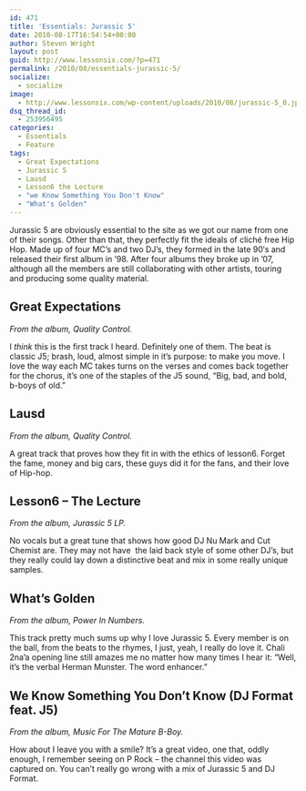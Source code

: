 ```yaml
---
id: 471
title: 'Essentials: Jurassic 5'
date: 2010-08-17T16:54:54+00:00
author: Steven Wright
layout: post
guid: http://www.lessonsix.com/?p=471
permalink: /2010/08/essentials-jurassic-5/
socialize:
  - socialize
image:
  - http://www.lessonsix.com/wp-content/uploads/2010/08/jurassic-5_0.jpg
dsq_thread_id:
  - 253956495
categories:
  - Essentials
  - Feature
tags:
  - Great Expectations
  - Jurassic 5
  - Lausd
  - Lesson6 the Lecture
  - "we Know Something You Don't Know"
  - "What's Golden"
---
```

Jurassic 5 are obviously essential to the site as we got our name from one of their songs. Other than that, they perfectly fit the ideals of cliché free Hip Hop. Made up of four MC&#8217;s and two DJ&#8217;s, they formed in the late 90&#8242;s and released their first album in &#8217;98. After four albums they broke up in &#8217;07, although all the members are still collaborating with other artists, touring and producing some quality material.

<!--more-->

## Great Expectations

_From the album, Quality Control._



I _think_ this is the first track I heard. Definitely one of them. The beat is classic J5; brash, loud, almost simple in it&#8217;s purpose: to make you move. I love the way each MC takes turns on the verses and comes back together for the chorus, it&#8217;s one of the staples of the J5 sound, &#8220;Big, bad, and bold, b-boys of old.&#8221;

## Lausd

_From the album, Quality Control._



A great track that proves how they fit in with the ethics of lesson6. Forget the fame, money and big cars, these guys did it for the fans, and their love of Hip-hop.

## Lesson6 &#8211; The Lecture

_From the album, Jurassic 5 LP._



No vocals but a great tune that shows how good DJ Nu Mark and Cut Chemist are. They may not have  the laid back style of some other DJ&#8217;s, but they really could lay down a distinctive beat and mix in some really unique samples.

## What&#8217;s Golden

_From the album, Power In Numbers._



This track pretty much sums up why I love Jurassic 5. Every member is on the ball, from the beats to the rhymes, I just, yeah, I really do love it. Chali 2na&#8217;a opening line still amazes me no matter how many times I hear it: &#8220;Well, it&#8217;s the verbal Herman Munster. The word enhancer.&#8221;

## We Know Something You Don&#8217;t Know (DJ Format feat. J5)

_From the album, Music For The Mature B-Boy._



How about I leave you with a smile? It&#8217;s a great video, one that, oddly enough, I remember seeing on P Rock &#8211; the channel this video was captured on. You can&#8217;t really go wrong with a mix of Jurassic 5 and DJ Format.